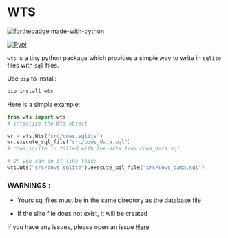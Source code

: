 # WTS
[![forthebadge made-with-python](http://ForTheBadge.com/images/badges/made-with-python.svg)](https://www.python.org/) 

[![Pypi](https://img.shields.io/badge/VERSION-1.0.1-blue?style=for-the-badge&logo=pypi)](https://pypi.org/project/wts/)

``wts`` is a tiny python package which provides a simple way to write in `sqlite` files with `sql` files.

Use ``pip`` to install:
```bash
pip install wts
```

Here is a simple example:

```python
from wts import wts
# intialize the Wts object

wr = wts.Wts("src/cows.sqlite")
wr.execute_sql_file("src/cows_data.sql")
# cows.sqlite in filled with the data from cows_data.sql

# OR you can do it like this:
wts.Wts("src/cows.sqlite").execute_sql_file("src/cows_data.sql")

```

### WARNINGS :

- Yours sql files must be in the same directory as the database file

- If the slite file does not exist, it will be created

If you have any issues, please open an issue [Here](https://github.com/Chaton-mechant/WTS/issues)
